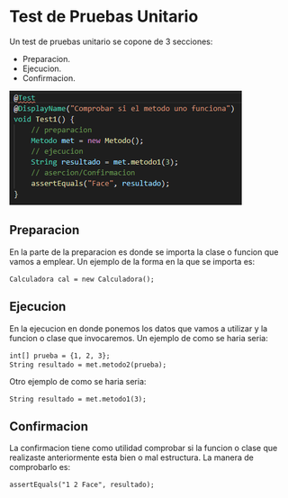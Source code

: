 # Test de Pruebas Unitario

Un test de pruebas unitario se copone de 3 secciones:

- Preparacion.
- Ejecucion.
- Confirmacion.

![Alt text](Captura.png "Ejemplo")

## Preparacion

En la parte de la preparacion es donde se importa la clase o funcion que vamos a emplear. Un ejemplo de la forma en la que se importa es:

    Calculadora cal = new Calculadora();

## Ejecucion

En la ejecucion en donde ponemos los datos que vamos a utilizar y la funcion o clase que invocaremos. Un ejemplo de como se haria seria:

    int[] prueba = {1, 2, 3};
	String resultado = met.metodo2(prueba);

Otro ejemplo de como se haria seria:

    String resultado = met.metodo1(3);

## Confirmacion

La confirmacion tiene como utilidad comprobar si la funcion o clase que realizaste anteriormente esta bien o mal estructura. La manera de comprobarlo es:

    assertEquals("1 2 Face", resultado); 